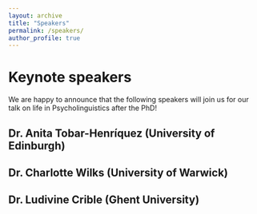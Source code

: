 ```yaml
---
layout: archive
title: "Speakers"
permalink: /speakers/
author_profile: true
---
```


# Keynote speakers

We are happy to announce that the following speakers will join us for our talk on life in Psycholinguistics after the PhD!

## Dr. Anita Tobar-Henríquez (University of Edinburgh)



## Dr. Charlotte Wilks (University of Warwick)



## Dr. Ludivine Crible (Ghent University)
